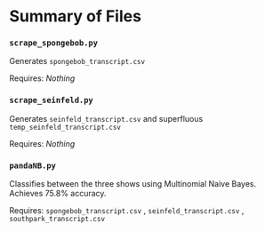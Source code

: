 # Summary of Files

### `scrape_spongebob.py`
Generates `spongebob_transcript.csv`

Requires: *Nothing*


### `scrape_seinfeld.py`
Generates `seinfeld_transcript.csv` and superfluous `temp_seinfeld_transcript.csv`

Requires: *Nothing*

### `pandaNB.py`
Classifies between the three shows using Multinomial Naive Bayes. Achieves 75.8% accuracy.

Requires: `spongebob_transcript.csv` , `seinfeld_transcript.csv` , `southpark_transcript.csv`
